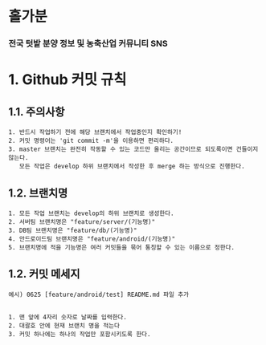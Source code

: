 ﻿# 홀가분
### 전국 텃밭 분양 정보 및 농축산업 커뮤니티 SNS

# 1. Github 커밋 규칙
## 1.1. 주의사항
	1. 반드시 작업하기 전에 해당 브랜치에서 작업중인지 확인하기!
	2. 커밋 명령어는 'git commit -m'을 이용하면 편리하다.
	3. master 브랜치는 완전히 작동할 수 있는 코드만 올리는 공간이므로 되도록이면 건들이지 않는다.
	   모든 작업은 develop 하위 브랜치에서 작성한 후 merge 하는 방식으로 진행한다.

## 1.2. 브랜치명
	1. 모든 작업 브랜치는 develop의 하위 브랜치로 생성한다.
	2. 서버팀 브랜치명은 "feature/server/(기능명)"
	3. DB팀 브랜치명은 "feature/db/(기능명)"
	4. 안드로이드팀 브랜치명은 "feature/android/(기능명)"
	5. 브랜치명에 적을 기능명은 여러 커밋들을 묶어 통칭할 수 있는 이름으로 정한다.

## 1.2. 커밋 메세지
	예시) 0625 [feature/android/test] README.md 파일 추가


	1. 맨 앞에 4자리 숫자로 날짜를 입력한다.
	2. 대괄호 안에 현재 브랜치 명을 적는다
	3. 커밋 하나에는 하나의 작업만 포함시키도록 한다.
